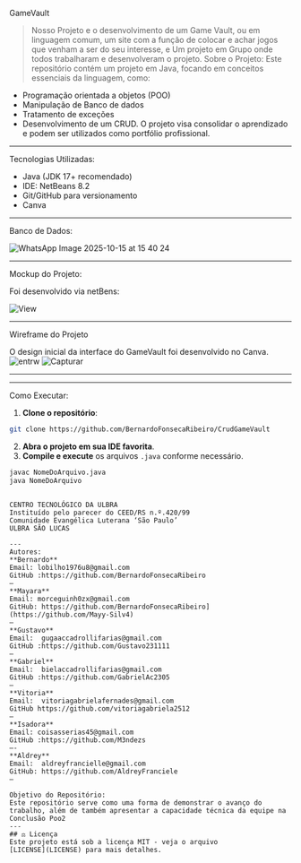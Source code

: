 GameVault
> Nosso Projeto e o desenvolvimento de um Game Vault, ou em linguagem comum, um site com a função de colocar e achar jogos que venham a ser do seu interesse, e Um projeto em Grupo onde todos trabalharam e desenvolveram o projeto.
Sobre o Projeto:
Este repositório contém um projeto em Java, focando em
conceitos essenciais da linguagem, como:
- Programação orientada a objetos (POO)
- Manipulação de Banco de dados
- Tratamento de exceções
- Desenvolvimento de um CRUD.
O projeto visa consolidar o aprendizado e podem ser
utilizados como portfólio profissional.
---
Tecnologias Utilizadas:
- Java (JDK 17+ recomendado)
- IDE: NetBeans 8.2
- Git/GitHub para versionamento
- Canva
---
Banco de Dados:


![WhatsApp Image 2025-10-15 at 15 40 24](https://github.com/user-attachments/assets/b3517bff-0e11-47ae-8768-0c3daa11eb3e)

---
Mockup do Projeto:

Foi desenvolvido via netBens:
                                                    
![View](https://github.com/user-attachments/assets/60e806a7-9f62-48c9-bbeb-fcc2a6c6530a)

---
Wireframe do Projeto

O design inicial da interface do GameVault foi desenvolvido no Canva.
![entrw](https://github.com/user-attachments/assets/d73727ab-2354-4fdc-93c1-f1493192b9a0)
![Capturar](https://github.com/user-attachments/assets/e6393dd3-c000-46a4-ab7b-93fa2547b818)

---

---
Como Executar:
1. **Clone o repositório**:
```bash
git clone https://github.com/BernardoFonsecaRibeiro/CrudGameVault
```
2. **Abra o projeto em sua IDE favorita**.
3. **Compile e execute** os arquivos `.java` conforme
necessário.
```bash
javac NomeDoArquivo.java
java NomeDoArquivo
```
```

CENTRO TECNOLÓGICO DA ULBRA
Instituído pelo parecer do CEED/RS n.º.420/99
Comunidade Evangélica Luterana ‘São Paulo’
ULBRA SÃO LUCAS

---
Autores:
**Bernardo**
Email: lobilho1976u8@gmail.com
GitHub :https://github.com/BernardoFonsecaRibeiro
—
**Mayara**
Email: morceguinh0zx@gmail.com 
GitHub: https://github.com/BernardoFonsecaRibeiro](https://github.com/Mayy-Silv4)
—
**Gustavo**
Email:  gugaaccadrollifarias@gmail.com 
GitHub :https://github.com/Gustavo231111
—
**Gabriel**
Email:  bielaccadrollifarias@gmail.com 
GitHub :https://github.com/GabrielAc2305
—
**Vitoria**
Email:  vitoriagabrielafernades@gmail.com  
GitHub https://github.com/vitoriagabriela2512
—
**Isadora**
Email: coisasserias45@gmail.com
GitHub :https://github.com/M3ndezs
—-
**Aldrey**
Email:  aldreyfrancielle@gmail.com   
GitHub: https://github.com/AldreyFranciele
—

Objetivo do Repositório:
Este repositório serve como uma forma de demonstrar o avanço do trabalho, além de também apresentar a capacidade técnica da equipe na Conclusão Poo2
---
## ⚖️ Licença
Este projeto está sob a licença MIT - veja o arquivo
[LICENSE](LICENSE) para mais detalhes.

